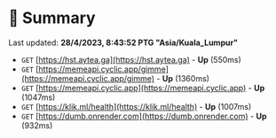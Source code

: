 # 📖 Summary
Last updated: **28/4/2023, 8:43:52 PTG "Asia/Kuala_Lumpur"**

- `GET` [https://hst.aytea.ga](https://hst.aytea.ga) - **Up** (550ms)
- `GET` [https://memeapi.cyclic.app/gimme](https://memeapi.cyclic.app/gimme) - **Up** (1360ms)
- `GET` [https://memeapi.cyclic.app](https://memeapi.cyclic.app) - **Up** (1047ms)
- `GET` [https://klik.ml/health](https://klik.ml/health) - **Up** (1007ms)
- `GET` [https://dumb.onrender.com](https://dumb.onrender.com) - **Up** (932ms)
